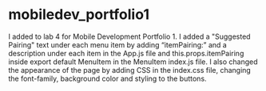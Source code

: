 # mobiledev_portfolio1
I added to lab 4 for Mobile Development Portfolio 1. I added a "Suggested Pairing" text under each menu item by adding “itemPairing:” and a description under each item in the App.js file and this.props.itemPairing inside export default MenuItem in the MenuItem index.js file.
I also changed the appearance of the page by adding CSS in the index.css file, changing the font-family, background color and styling to the buttons. 